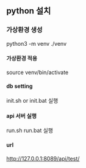 ## python 설치

### 가상환경 생성
python3 -m venv ./venv

#### 가상환경 적용
source venv/bin/activate

#### db setting
init.sh or init.bat 실행

#### api 서버 실행
run.sh run.bat 실행

#### url
http://127.0.0.1:8089/api/test/
